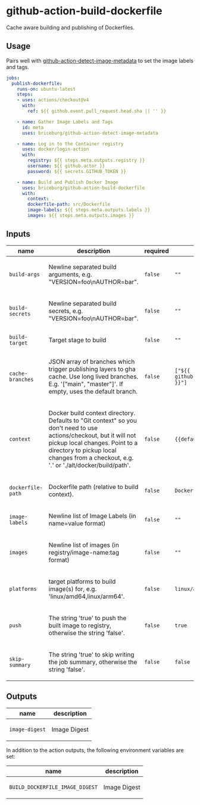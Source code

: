# github-action-build-dockerfile

Cache aware building and publishing of Dockerfiles.

## Usage

Pairs well with [github-action-detect-image-metadata](https://github.com/briceburg/github-action-detect-image-metadata) to set the image labels and tags.

```yaml
jobs:
  publish-dockerfile:
    runs-on: ubuntu-latest
    steps:
    - uses: actions/checkout@v4
      with:
        ref: ${{ github.event.pull_request.head.sha || '' }}

    - name: Gather Image Labels and Tags
      id: meta
      uses: briceburg/github-action-detect-image-metadata

    - name: Log in to the Container registry
      uses: docker/login-action
      with:
        registry: ${{ steps.meta.outputs.registry }}
        username: ${{ github.actor }}
        password: ${{ secrets.GITHUB_TOKEN }}

    - name: Build and Publish Docker Image
      uses: briceburg/github-action-build-dockerfile
      with:
        context: .
        dockerfile-path: src/Dockerfile
        image-labels: ${{ steps.meta.outputs.labels }}
        images: ${{ steps.meta.outputs.images }}
```

## Inputs

| name | description | required | default |
| --- | --- | --- | --- |
| `build-args` | <p>Newline separated build arguments, e.g. "VERSION=foo\nAUTHOR=bar".</p> | `false` | `""` |
| `build-secrets` | <p>Newline separated build secrets, e.g. "VERSION=foo\nAUTHOR=bar".</p> | `false` | `""` |
| `build-target` | <p>Target stage to build</p> | `false` | `""` |
| `cache-branches` | <p>JSON array of branches which trigger publishing layers to gha cache. Use long lived branches. E.g. '["main", "master"]'. If empty, uses the default branch.</p> | `false` | `["${{ github.event.repository.default_branch }}"]` |
| `context` | <p>Docker build context directory. Defaults to "Git context" so you don't need to use actions/checkout, but it will not pickup local changes. Point to a directory to pickup local changes from a checkout, e.g. '.' or './alt/docker/build/path'.</p> | `false` | `{{defaultContext}}:.` |
| `dockerfile-path` | <p>Dockerfile path (relative to build context).</p> | `false` | `Dockerfile` |
| `image-labels` | <p>Newline list of Image Labels (in name=value format)</p> | `false` | `""` |
| `images` | <p>Newline list of images (in registry/image-name:tag format)</p> | `false` | `""` |
| `platforms` | <p>target platforms to build image(s) for, e.g. 'linux/amd64,linux/arm64'.</p> | `false` | `linux/amd64` |
| `push` | <p>The string 'true' to push the built image to registry, otherwise the string 'false'.</p> | `false` | `true` |
| `skip-summary` | <p>The string 'true' to skip writing the job summary, otherwise the string 'false'.</p> | `false` | `false` |

## Outputs

| name | description |
| --- | --- |
| `image-digest` | <p>Image Digest</p> |

In addition to the action outputs, the following environment variables are set:

| name | description |
| --- | --- |
| `BUILD_DOCKERFILE_IMAGE_DIGEST` | <p>Image Digest</p> |

